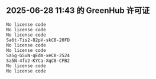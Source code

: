 ## 2025-06-28 11:43 的 GreenHub 许可证
```
No license code
No license code
No license code
Sa6t-Tis2-82pV-skC8-20FD
No license code
No license code
Sa5g-G5vN-qEdm-xeC8-2524
Sa5N-4fo2-KYCa-XqC8-CFB2
No license code
No license code
```
